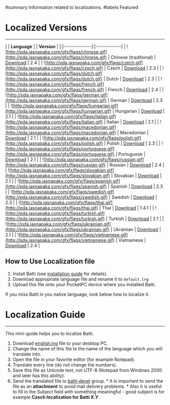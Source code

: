 ﻿#summary Information related to localizations.
#labels Featured

# Localized Versions #

---


| | **Language** | | **Version** |
|:|:-------------|:|:------------|
| ![http://pda.jasnapaka.com/gfx/flags/chinese.gif](http://pda.jasnapaka.com/gfx/flags/chinese.gif)      | Chinese (traditional) | [Download](http://batti.googlecode.com/svn/trunk/lang/chinese-traditional.lng)  | 2.4 |
| ![http://pda.jasnapaka.com/gfx/flags/czech.gif](http://pda.jasnapaka.com/gfx/flags/czech.gif)      | Czech | [Download](http://batti.googlecode.com/svn/branches/2.3/lang/czech.lng)  | 2.3 |
| ![http://pda.jasnapaka.com/gfx/flags/dutch.gif](http://pda.jasnapaka.com/gfx/flags/dutch.gif)      | Dutch | [Download](http://batti.googlecode.com/svn/branches/2.3/lang/dutch.lng)  | 2.3 |
| ![http://pda.jasnapaka.com/gfx/flags/french.gif](http://pda.jasnapaka.com/gfx/flags/french.gif)     | French | [Download](http://batti.googlecode.com/svn/trunk/lang/french.lng)  | 2.4 |
| ![http://pda.jasnapaka.com/gfx/flags/german.gif](http://pda.jasnapaka.com/gfx/flags/german.gif)     | German | [Download](http://batti.googlecode.com/svn/branches/2.3/lang/german.lng)  | 2.3 |
| ![http://pda.jasnapaka.com/gfx/flags/hungarian.gif](http://pda.jasnapaka.com/gfx/flags/hungarian.gif)  | Hungarian | [Download](http://batti.googlecode.com/svn/trunk/lang/hungarian.lng)  | 2.1 |
| ![http://pda.jasnapaka.com/gfx/flags/italian.gif](http://pda.jasnapaka.com/gfx/flags/italian.gif)    | Italian | [Download](http://batti.googlecode.com/svn/trunk/lang/italian.lng)  | 2.1 |
| ![http://pda.jasnapaka.com/gfx/flags/macedonian.gif](http://pda.jasnapaka.com/gfx/flags/macedonian.gif) | Macedonian | [Download](http://batti.googlecode.com/svn/trunk/lang/macedonian.lng)  | 2.1 |
| ![http://pda.jasnapaka.com/gfx/flags/polish.gif](http://pda.jasnapaka.com/gfx/flags/polish.gif)     | Polish | [Download](http://batti.googlecode.com/svn/branches/2.3/lang/polish.lng)  | 2.3 |
| ![http://pda.jasnapaka.com/gfx/flags/portuguese.gif](http://pda.jasnapaka.com/gfx/flags/portuguese.gif) | Portuguese | [Download](http://batti.googlecode.com/svn/trunk/lang/portuguese.lng)  | 2.1 |
| ![http://pda.jasnapaka.com/gfx/flags/russian.gif](http://pda.jasnapaka.com/gfx/flags/russian.gif)    | Russian | [Download](http://batti.googlecode.com/svn/trunk/lang/russian.lng)  | 2.4 |
| ![http://pda.jasnapaka.com/gfx/flags/slovakian.gif](http://pda.jasnapaka.com/gfx/flags/slovakian.gif)     | Slovakian | [Download](http://batti.googlecode.com/svn/trunk/lang/slovak.lng)  | 2.1 |
| ![http://pda.jasnapaka.com/gfx/flags/spanish.gif](http://pda.jasnapaka.com/gfx/flags/spanish.gif)    | Spanish | [Download](http://batti.googlecode.com/svn/branches/2.3/lang/spanish.lng)  | 2.3 |
| ![http://pda.jasnapaka.com/gfx/flags/swedish.gif](http://pda.jasnapaka.com/gfx/flags/swedish.gif)    | Swedish | [Download](http://batti.googlecode.com/svn/branches/2.3/lang/swedish.lng)  | 2.3 |
| ![http://pda.jasnapaka.com/gfx/flags/thai.gif](http://pda.jasnapaka.com/gfx/flags/thai.gif)       | Thai | [Download](http://batti.googlecode.com/svn/trunk/lang/thai.lng)  | 1.4.1 |
| ![http://pda.jasnapaka.com/gfx/flags/turkish.gif](http://pda.jasnapaka.com/gfx/flags/turkish.gif)    | Turkish | [Download](http://batti.googlecode.com/svn/trunk/lang/turkish.lng)  | 2.1 |
| ![http://pda.jasnapaka.com/gfx/flags/ukrainian.gif](http://pda.jasnapaka.com/gfx/flags/ukrainian.gif)  | Ukrainian | [Download](http://batti.googlecode.com/svn/trunk/lang/ukrainian.lng)  | 2.1 |
| ![http://pda.jasnapaka.com/gfx/flags/vietnamese.gif](http://pda.jasnapaka.com/gfx/flags/vietnamese.gif)  | Vietnamese | [Download](http://batti.googlecode.com/svn/trunk/lang/vietnamese.lng)  | 2.4 |


## How to Use Localization file ##

  1. Install Batti (see [installation guide](http://code.google.com/p/batti/wiki/Install) for details).
  1. Download appropriate language file and rename it to `default.lng`
  1. Upload this file onto your PocketPC device where you installed Batti.

If you miss Batti in you native language, look below how to localize it.

# Localization Guide #

---


This mini-guide helps you to localize Batti.

  1. Download [english.lng](http://batti.googlecode.com/svn/trunk/lang/english.lng) file to your desktop PC.
  1. Change the name of this file to the name of the language which you will translate into.
  1. Open the file in your favorite editor (for example Notepad).
  1. Translate every line (do not change the numbers).
  1. Save this file as Unicode text, not UTF-8 (Notepad from Windows 2000 and later has this ability).
  1. Send the translated file to [batti-devel](http://groups.google.com/group/batti-devel) group.
    * It is important to send the file as an **attachment** to avoid mail delivery problems.
    * Also it is useful to fill in the Subject field with something meaningful - good subject is for example **Czech localization for Batti X.Y**.